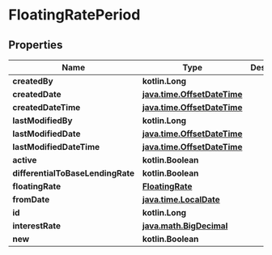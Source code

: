 
# FloatingRatePeriod

## Properties
| Name | Type | Description | Notes |
| ------------ | ------------- | ------------- | ------------- |
| **createdBy** | **kotlin.Long** |  |  |
| **createdDate** | [**java.time.OffsetDateTime**](java.time.OffsetDateTime.md) |  |  |
| **createdDateTime** | [**java.time.OffsetDateTime**](java.time.OffsetDateTime.md) |  |  |
| **lastModifiedBy** | **kotlin.Long** |  |  |
| **lastModifiedDate** | [**java.time.OffsetDateTime**](java.time.OffsetDateTime.md) |  |  |
| **lastModifiedDateTime** | [**java.time.OffsetDateTime**](java.time.OffsetDateTime.md) |  |  |
| **active** | **kotlin.Boolean** |  |  [optional] |
| **differentialToBaseLendingRate** | **kotlin.Boolean** |  |  [optional] |
| **floatingRate** | [**FloatingRate**](FloatingRate.md) |  |  [optional] |
| **fromDate** | [**java.time.LocalDate**](java.time.LocalDate.md) |  |  [optional] |
| **id** | **kotlin.Long** |  |  [optional] |
| **interestRate** | [**java.math.BigDecimal**](java.math.BigDecimal.md) |  |  [optional] |
| **new** | **kotlin.Boolean** |  |  [optional] |



